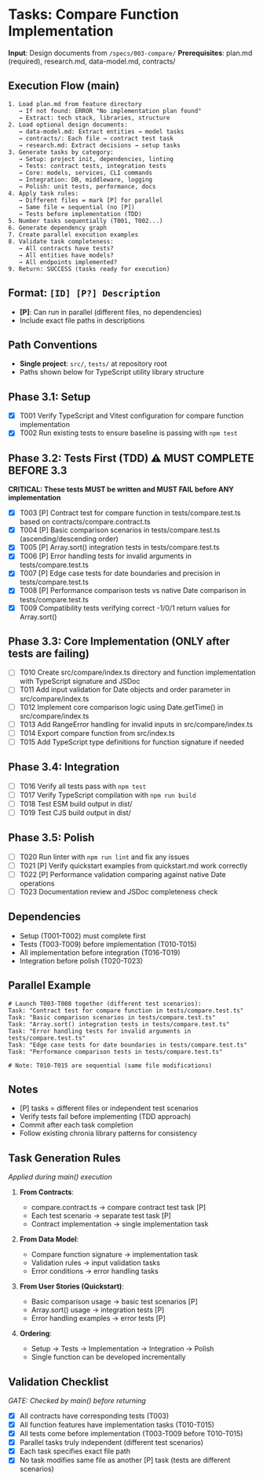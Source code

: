 # Tasks: Compare Function Implementation

**Input**: Design documents from `/specs/003-compare/`
**Prerequisites**: plan.md (required), research.md, data-model.md, contracts/

## Execution Flow (main)
```
1. Load plan.md from feature directory
   → If not found: ERROR "No implementation plan found"
   → Extract: tech stack, libraries, structure
2. Load optional design documents:
   → data-model.md: Extract entities → model tasks
   → contracts/: Each file → contract test task
   → research.md: Extract decisions → setup tasks
3. Generate tasks by category:
   → Setup: project init, dependencies, linting
   → Tests: contract tests, integration tests
   → Core: models, services, CLI commands
   → Integration: DB, middleware, logging
   → Polish: unit tests, performance, docs
4. Apply task rules:
   → Different files = mark [P] for parallel
   → Same file = sequential (no [P])
   → Tests before implementation (TDD)
5. Number tasks sequentially (T001, T002...)
6. Generate dependency graph
7. Create parallel execution examples
8. Validate task completeness:
   → All contracts have tests?
   → All entities have models?
   → All endpoints implemented?
9. Return: SUCCESS (tasks ready for execution)
```

## Format: `[ID] [P?] Description`
- **[P]**: Can run in parallel (different files, no dependencies)
- Include exact file paths in descriptions

## Path Conventions
- **Single project**: `src/`, `tests/` at repository root
- Paths shown below for TypeScript utility library structure

## Phase 3.1: Setup
- [x] T001 Verify TypeScript and Vitest configuration for compare function implementation
- [x] T002 Run existing tests to ensure baseline is passing with `npm test`

## Phase 3.2: Tests First (TDD) ⚠️ MUST COMPLETE BEFORE 3.3
**CRITICAL: These tests MUST be written and MUST FAIL before ANY implementation**
- [x] T003 [P] Contract test for compare function in tests/compare.test.ts based on contracts/compare.contract.ts
- [x] T004 [P] Basic comparison scenarios in tests/compare.test.ts (ascending/descending order)
- [x] T005 [P] Array.sort() integration tests in tests/compare.test.ts
- [x] T006 [P] Error handling tests for invalid arguments in tests/compare.test.ts
- [x] T007 [P] Edge case tests for date boundaries and precision in tests/compare.test.ts
- [x] T008 [P] Performance comparison tests vs native Date comparison in tests/compare.test.ts
- [x] T009 Compatibility tests verifying correct -1/0/1 return values for Array.sort()

## Phase 3.3: Core Implementation (ONLY after tests are failing)
- [ ] T010 Create src/compare/index.ts directory and function implementation with TypeScript signature and JSDoc
- [ ] T011 Add input validation for Date objects and order parameter in src/compare/index.ts
- [ ] T012 Implement core comparison logic using Date.getTime() in src/compare/index.ts
- [ ] T013 Add RangeError handling for invalid inputs in src/compare/index.ts
- [ ] T014 Export compare function from src/index.ts
- [ ] T015 Add TypeScript type definitions for function signature if needed

## Phase 3.4: Integration
- [ ] T016 Verify all tests pass with `npm test`
- [ ] T017 Verify TypeScript compilation with `npm run build`
- [ ] T018 Test ESM build output in dist/
- [ ] T019 Test CJS build output in dist/

## Phase 3.5: Polish
- [ ] T020 Run linter with `npm run lint` and fix any issues
- [ ] T021 [P] Verify quickstart examples from quickstart.md work correctly
- [ ] T022 [P] Performance validation comparing against native Date operations
- [ ] T023 Documentation review and JSDoc completeness check

## Dependencies
- Setup (T001-T002) must complete first
- Tests (T003-T009) before implementation (T010-T015)
- All implementation before integration (T016-T019)
- Integration before polish (T020-T023)

## Parallel Example
```
# Launch T003-T008 together (different test scenarios):
Task: "Contract test for compare function in tests/compare.test.ts"
Task: "Basic comparison scenarios in tests/compare.test.ts"
Task: "Array.sort() integration tests in tests/compare.test.ts"
Task: "Error handling tests for invalid arguments in tests/compare.test.ts"
Task: "Edge case tests for date boundaries in tests/compare.test.ts"
Task: "Performance comparison tests in tests/compare.test.ts"

# Note: T010-T015 are sequential (same file modifications)
```

## Notes
- [P] tasks = different files or independent test scenarios
- Verify tests fail before implementing (TDD approach)
- Commit after each task completion
- Follow existing chronia library patterns for consistency

## Task Generation Rules
*Applied during main() execution*

1. **From Contracts**:
   - compare.contract.ts → compare contract test task [P]
   - Each test scenario → separate test task [P]
   - Contract implementation → single implementation task

2. **From Data Model**:
   - Compare function signature → implementation task
   - Validation rules → input validation tasks
   - Error conditions → error handling tasks

3. **From User Stories (Quickstart)**:
   - Basic comparison usage → basic test scenarios [P]
   - Array.sort() usage → integration tests [P]
   - Error handling examples → error tests [P]

4. **Ordering**:
   - Setup → Tests → Implementation → Integration → Polish
   - Single function can be developed incrementally

## Validation Checklist
*GATE: Checked by main() before returning*

- [x] All contracts have corresponding tests (T003)
- [x] All function features have implementation tasks (T010-T015)
- [x] All tests come before implementation (T003-T009 before T010-T015)
- [x] Parallel tasks truly independent (different test scenarios)
- [x] Each task specifies exact file path
- [x] No task modifies same file as another [P] task (tests are different scenarios)